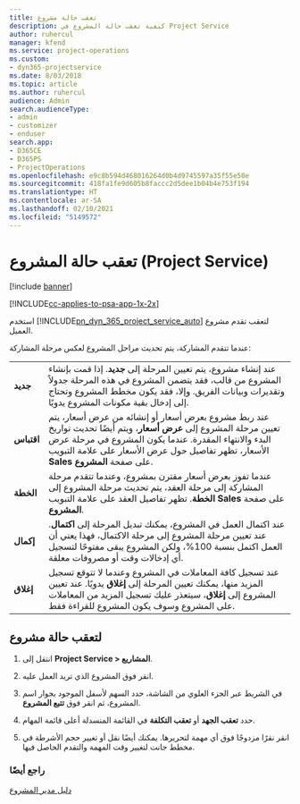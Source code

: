 ```yaml
---
title: تعقب حالة مشروع
description: كيفية تعقب حالة المشروع في Project Service
author: ruhercul
manager: kfend
ms.service: project-operations
ms.custom:
- dyn365-projectservice
ms.date: 8/03/2018
ms.topic: article
ms.author: ruhercul
audience: Admin
search.audienceType:
- admin
- customizer
- enduser
search.app:
- D365CE
- D365PS
- ProjectOperations
ms.openlocfilehash: e9c8b594d468016264d0b4d9745597a35f55e50e
ms.sourcegitcommit: 418fa1fe9d605b8faccc2d5dee1b04b4e753f194
ms.translationtype: HT
ms.contentlocale: ar-SA
ms.lasthandoff: 02/10/2021
ms.locfileid: "5149572"
---
```

# <a name="track-a-projects-status-project-service"></a>تعقب حالة المشروع (Project Service)

[!include [banner](../includes/psa-now-project-operations.md)]

[!INCLUDE[cc-applies-to-psa-app-1x-2x](../includes/cc-applies-to-psa-app-1x-2x.md)]

استخدم [!INCLUDE[pn_dyn_365_project_service_auto](../includes/pn-dyn-365-project-service-auto.md)] لتعقب تقدم مشروع العميل.  

عندما تتقدم المشاركة، يتم تحديث مراحل المشروع لعكس مرحلة المشاركة:  


|              |                                                                                                                                                                                                                                                                                                  |
|--------------|--------------------------------------------------------------------------------------------------------------------------------------------------------------------------------------------------------------------------------------------------------------------------------------------------|
|   **جديد**    | عند إنشاء مشروع، يتم تعيين المرحلة إلى **جديد**. إذا قمت بإنشاء المشروع من قالب، فقد يتضمن المشروع في هذه المرحلة جدولاً وتقديرات وبيانات الفريق. وإلا، فقد يكون مخطط المشروع وتحتاج إلى إدخال بقية مكونات المشروع يدويًا. |
|  **اقتباس**   |      عند ربط مشروع بعرض أسعار أو إنشائه من عرض أسعار، يتم تعيين مرحلة المشروع إلى **عرض أسعار**، ويتم أيضًا تحديث تواريخ البدء والانتهاء المقدرة. عندما يكون المشروع في مرحلة عرض الأسعار، تظهر تفاصيل حول عرض الأسعار على علامة التبويب **Sales** على صفحة **المشروع**.      |
|   **الخطة**   |                                     عندما تفوز بعرض أسعار مقترن بمشروع، وعندما تتقدم مرحلة المشاركة إلى مرحلة العقد، يتم تحديث مرحلة المشروع إلى **الخطة**. تظهر تفاصيل العقد على علامة التبويب **Sales** على صفحة **المشروع**.                                      |
| **إكمال** |                    عند اكتمال العمل في المشروع، يمكنك تبديل المرحلة إلى **اكتمال**. عند تعيين مرحلة المشروع إلى مرحلة الاكتمال، فهذا يعني أن العمل اكتمل بنسبة 100%، ولكن المشروع يبقى مفتوحًا لتسجيل أي إدخالات وقت أو مصروفات معلقة.                     |
|  **إغلاق**   |           عند تسجيل كافة المعاملات في المشروع وعندما لا تتوقع تسجيل المزيد منها، يمكنك تعيين المرحلة إلى **إغلاق** يدويًا. عند تعيين المشروع إلى **إغلاق**، سيتعذر عليك تسجيل المزيد من المعاملات على المشروع وسوف يكون المشروع للقراءة فقط.           |

## <a name="to-track-a-projects-status"></a>لتعقب حالة مشروع  

1.  انتقل إلى **Project Service > المشاريع**.  

2.  انقر فوق المشروع الذي تريد العمل عليه.  

3.  في الشريط عبر الجزء العلوي من الشاشة، حدد السهم لأسفل الموجود بجوار اسم المشروع، ثم انقر فوق **تتبع المشروع**.  

4.  حدد **تعقب الجهد‬** أو **تعقب التكلفة‬** في القائمة المنسدلة أعلى قائمة المهام.  

5.  انقر نقرًا مزدوجًا فوق أي مهمة لتحريرها. يمكنك أيضًا نقل أو تغيير حجم الأشرطة في مخطط جانت لتغيير وقت المهمة والتقدم الحاصل فيها.  

### <a name="see-also"></a>راجع أيضًا  
 [دليل مدير المشروع](../psa/project-manager-guide.md)

